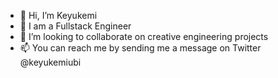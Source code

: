 - 👋 Hi, I’m Keyukemi
- 👀 I am a Fullstack Engineer
- 💞️ I’m looking to collaborate on creative engineering projects
- 📫 You can reach me by sending me a message on Twitter @keyukemiubi

<!---
Keyukemi/Keyukemi is a ✨ special ✨ repository because its `README.md` (this file) appears on your GitHub profile.
You can click the Preview link to take a look at your changes.
--->
